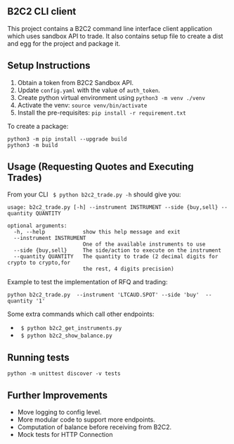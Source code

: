 B2C2 CLI client
---------------
This project contains a B2C2 command line interface client application which uses sandbox API to trade.
It also contains setup file to create a dist and egg for the project and package it.

Setup Instructions
------------------
1. Obtain a token from B2C2 Sandbox API.
2. Update `config.yaml` with the value of `auth_token`.
3. Create python virtual environment using `python3 -m venv ./venv`
4. Activate the venv: `source venv/bin/activate`
5. Install the pre-requisites: `pip install -r requirement.txt`

To create a package:
```
python3 -m pip install --upgrade build
python3 -m build
```



Usage (Requesting Quotes and Executing Trades)
-----
From your CLI
` $ python b2c2_trade.py -h` should give you:
```
usage: b2c2_trade.py [-h] --instrument INSTRUMENT --side {buy,sell} --quantity QUANTITY

optional arguments:
  -h, --help            show this help message and exit
  --instrument INSTRUMENT
                        One of the available instruments to use
  --side {buy,sell}     The side/action to execute on the instrument
  --quantity QUANTITY   The quantity to trade (2 decimal digits for crypto to crypto,for
                        the rest, 4 digits precision)

```

Example to test the implementation of RFQ and trading:
```
python b2c2_trade.py  --instrument 'LTCAUD.SPOT' --side 'buy'  --quantity '1'
```

Some extra commands which call other endpoints:
- ` $ python b2c2_get_instruments.py`
- ` $ python b2c2_show_balance.py`


Running tests
-------------
`python -m unittest discover -v tests `


Further Improvements
--------------------
- Move logging to config level.
- More modular code to support more endpoints.
- Computation of balance before receiving from B2C2.
- Mock tests for HTTP Connection